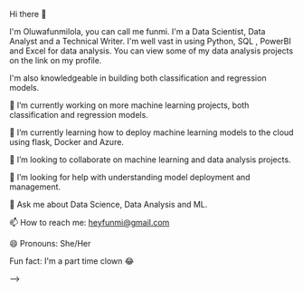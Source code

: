 Hi there 👋

I'm Oluwafunmilola, you can call me funmi.
I'm a Data Scientist, Data Analyst and a Technical Writer.
I'm well vast in using Python, SQL , PowerBI and Excel for data analysis. You can view some of my data analysis projects on the link on my profile.

I'm also knowledgeable in building both classification and regression models.


 🔭 I’m currently working on more machine learning projects, both classification and regression models.

 🌱 I’m currently learning how to deploy machine learning models to the cloud using flask, Docker and Azure.

  👯 I’m looking to collaborate on machine learning and data analysis projects.

  🤔 I’m looking for help with understanding model deployment and management.
  
  💬 Ask me about Data Science, Data Analysis and ML.
  
  📫 How to reach me: heyfunmi@gmail.com

  😄 Pronouns: She/Her
  
   Fun fact: I'm a part time clown 😂


-->
